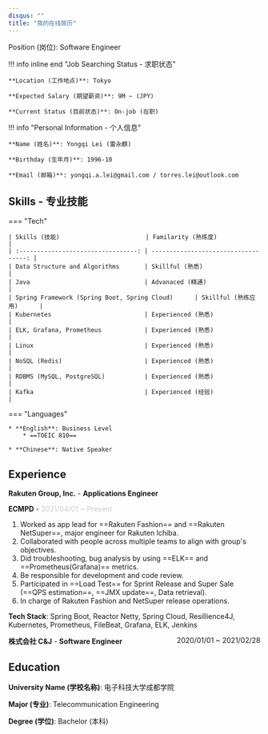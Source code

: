 ```yaml
---
disqus: ""
title: "我的在线简历"
---
```


Position (岗位): Software Engineer

!!! info inline end "Job Searching Status - 求职状态"

    **Location (工作地点)**: Tokyo

    **Expected Salary (期望薪资)**: 9M ~ (JPY)

    **Current Status (目前状态)**: On-job (在职)

!!! info "Personal Information - 个人信息"

    **Name (姓名)**: Yongqi Lei (雷永麒)

    **Birthday (生年月)**: 1996-10

    **Email (邮箱)**: yongqi.a.lei@gmail.com / torres.lei@outlook.com

## Skills - 专业技能

=== "Tech"

    | Skills (技能)                        | Familarity (熟练度)                   |
    | :---------------------------------: | -----------------------------------: |
    | Data Structure and Algorithms       | Skillful (熟悉)                       |
    | Java                                | Advanaced (精通)                      |
    | Spring Framework (Spring Boot, Spring Cloud)      | Skillful (熟练应用)      |
    | Kubernetes                          | Experienced (熟悉)                    |
    | ELK, Grafana, Prometheus            | Experienced (熟悉)                    |
    | Linux                               | Experienced (熟悉)                    |
    | NoSQL (Redis)                       | Experienced (熟悉)                    |
    | RDBMS (MySQL, PostgreSQL)           | Experienced (熟悉)                    |
    | Kafka                               | Experienced (经验)                    |

=== "Languages"

    * **English**: Business Level
        * ==TOEIC 810==

    * **Chinese**: Native Speaker

## Experience

**Rakuten Group, Inc.** - **Applications Engineer**
<p><span style="font-weight: bold">ECMPD</span> - <span style="color: #CCC">2021/04/01 ~ Present</span></p>

1. Worked as app lead for ==Rakuten Fashion== and ==Rakuten NetSuper==, major engineer for Rakuten Ichiba.
2. Collaborated with people across multiple teams to align with group's objectives.
3. Did troubleshooting, bug analysis by using ==ELK== and ==Prometheus(Grafana)== metrics.
4. Be responsible for development and code review.
5. Participated in ==Load Test== for Sprint Release and Super Sale (==QPS estimation==, ==JMX update==, Data retrieval).
6. In charge of Rakuten Fashion and NetSuper release operations.

**Tech Stack**: Spring Boot, Reactor Netty, Spring Cloud, Resillience4J, Kubernetes, Prometheus, FileBeat, Grafana, ELK, Jenkins

**株式会社 C&J** - **Software Engineer** <span style="float: right">2020/01/01 ~ 2021/02/28</span>

## Education

**University Name (学校名称)**: 电子科技大学成都学院

**Major (专业)**: Telecommunication Engineering

**Degree (学位)**: Bachelor (本科)